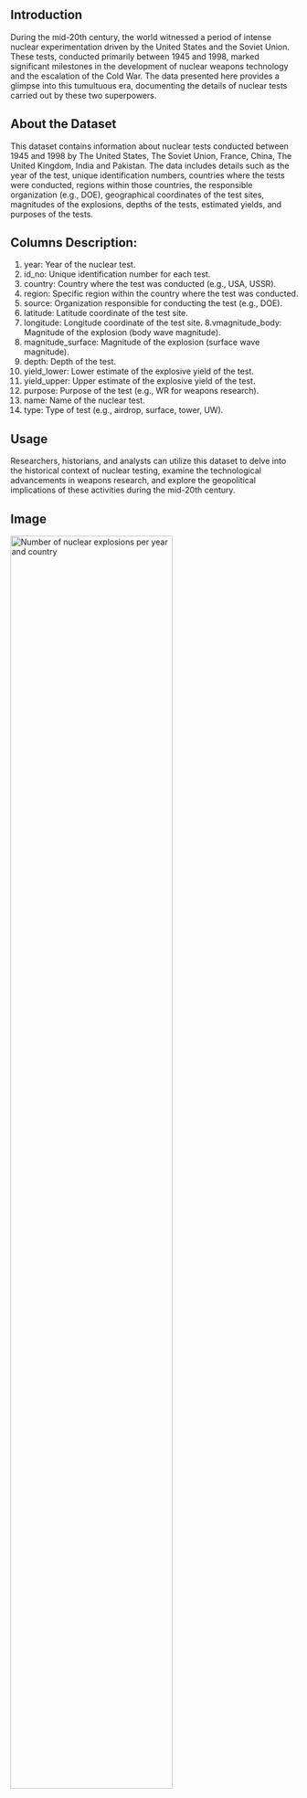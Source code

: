 ## Introduction

During the mid-20th century, the world witnessed a period of intense nuclear experimentation driven by the United States and the Soviet Union. These tests, conducted primarily between 1945 and 1998, marked significant milestones in the development of nuclear weapons technology and the escalation of the Cold War. The data presented here provides a glimpse into this tumultuous era, documenting the details of nuclear tests carried out by these two superpowers.


## About the Dataset
This dataset contains information about nuclear tests conducted between 1945 and 1998 by The United States, The Soviet Union, France, China, The United Kingdom, India and Pakistan. The data includes details such as the year of the test, unique identification numbers, countries where the tests were conducted, regions within those countries, the responsible organization (e.g., DOE), geographical coordinates of the test sites, magnitudes of the explosions, depths of the tests, estimated yields, and purposes of the tests.


## Columns Description:
1. year: Year of the nuclear test.
2. id_no: Unique identification number for each test.
3. country: Country where the test was conducted (e.g., USA, USSR).
4. region: Specific region within the country where the test was conducted.
5. source: Organization responsible for conducting the test (e.g., DOE).
6. latitude: Latitude coordinate of the test site.
7. longitude: Longitude coordinate of the test site.
8.vmagnitude_body: Magnitude of the explosion (body wave magnitude).
9. magnitude_surface: Magnitude of the explosion (surface wave magnitude).
10. depth: Depth of the test.
11. yield_lower: Lower estimate of the explosive yield of the test.
12. yield_upper: Upper estimate of the explosive yield of the test.
13. purpose: Purpose of the test (e.g., WR for weapons research).
14. name: Name of the nuclear test.
15. type: Type of test (e.g., airdrop, surface, tower, UW).


## Usage
Researchers, historians, and analysts can utilize this dataset to delve into the historical context of nuclear testing, examine the technological advancements in weapons research, and explore the geopolitical implications of these activities during the mid-20th century.


## Image
<img src="Screenshot 2024-02-14 at 12.20.36 AM.png" alt = "Number of nuclear explosions per year and country" width = "75%"/>
